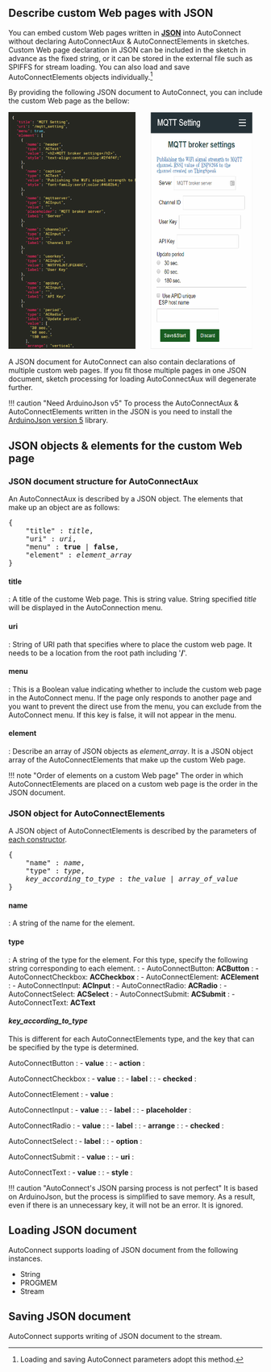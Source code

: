 ## Describe custom Web pages with JSON

You can embed custom Web pages written in [**JSON**](https://www.json.org/index.html) into AutoConnect without declaring AutoConnectAux &amp; AutoConnectElements in sketches. Custom Web page declaration in JSON can be included in the sketch in advance as the fixed string, or it can be stored in the external file such as SPIFFS for stream loading. You can also load and save AutoConnectElements objects individually.[^1]

[^1]:Loading and saving AutoConnect parameters adopt this method.

By providing the following JSON document to AutoConnect, you can include the custom Web page as the bellow:

<div style="float:left;width:50%;height:470px;overflow:auto"><img src="./images/ac_json.png"></div>
<img style="margin-left:30px;width:40%;height:470px;" src="./images/ac_mqtt_setting.png">

A JSON document for AutoConnect can also contain declarations of multiple custom web pages. If you fit those multiple pages in one JSON document, sketch processing for loading AutoConnectAux will degenerate further.

!!! caution "Need ArduinoJson v5"
    To process the AutoConnectAux &amp; AutoConnectElements written in the JSON is you need to install the [ArduinoJson version 5](https://arduinojson.org/v5/doc/installation/) library.

## JSON objects &amp; elements for the custom Web page

### <i class="fa fa-caret-right"></i> JSON document structure for AutoConnectAux

An AutoConnectAux is described by a JSON object. The elements that make up an object are as follows:

<pre>
{
    "title" : <i>title</i>,
    "uri" : <i>uri</i>,
    "menu" : <b>true</b> | <b>false</b>,
    "element" : <i>element_array</i>
}
</pre>

#### <i class="fa fa-key"></i> **title**
: A title of the custome Web page. This is string value. String specified *title* will be displayed in the AutoConnection menu.

#### <i class="fa fa-key"></i> **uri**
: String of URI path that specifies where to place the custom web page. It needs to be a location from the root path including '**/**'.

#### <i class="fa fa-key"></i> **menu**
: This is a Boolean value indicating whether to include the custom web page in the AutoConnect menu. If the page only responds to another page and you want to prevent the direct use from the menu, you can exclude from the AutoConnect menu. If this key is false, it will not appear in the menu.

#### <i class="fa fa-key"></i> **element**
: Describe an array of JSON objects as *element_array*. It is a JSON object array of the AutoConnectElements that make up the custom Web page.

!!! note "Order of elements on a custom Web page"
    The order in which AutoConnectElements are placed on a custom web page is the order in the JSON document.

### <i class="fa fa-caret-right"></i> JSON object for AutoConnectElements

A JSON object of AutoConnectElements is described by the parameters of [each constructor](acelements.md#constructor).

<pre>
{
    "name" : <i>name</i>,
    "type" : <i>type</i>,
    <i>key_according_to_type</i> : <i>the_value</i> | <i>array_of_value</i>
}
</pre>

#### <i class="fa fa-key"></i> **name**
: A string of the name for the element.

#### <i class="fa fa-key"></i> **type**
: A string of the type for the element. For this type, specify the following string corresponding to each element.
: -  AutoConnectButton: **ACButton**
: -  AutoConnectCheckbox: **ACCheckbox** 
: -  AutoConnectElement: **ACElement**
: -  AutoConnectInput: **ACInput**
: -  AutoConnectRadio: **ACRadio**
: -  AutoConnectSelect: **ACSelect**
: -  AutoConnectSubmit: **ACSubmit**
: -  AutoConnectText: **ACText**

#### <i class="fa fa-key"></i> **<i>key_according_to_type</i>**

This is different for each AutoConnectElements type, and the key that can be specified by the type is determined.

<i class="fa fa-caret-right"></i> AutoConnectButton
: - **value** : 
: - **action** : 

<i class="fa fa-caret-right"></i> AutoConnectCheckbox
: - **value** :
: - **label** : 
: - **checked** :

<i class="fa fa-caret-right"></i> AutoConnectElement
: - **value** :

<i class="fa fa-caret-right"></i> AutoConnectInput
: - **value** :
: - **label** : 
: - **placeholder** :

<i class="fa fa-caret-right"></i> AutoConnectRadio
: - **value** :
: - **label** : 
: - **arrange** :
: - **checked** :

<i class="fa fa-caret-right"></i> AutoConnectSelect
: - **label** :
: - **option** : 

<i class="fa fa-caret-right"></i> AutoConnectSubmit
: - **value** :
: - **uri** : 

<i class="fa fa-caret-right"></i> AutoConnectText
: - **value** :
: - **style** : 

!!! caution "AutoConnect's JSON parsing process is not perfect"
    It is based on ArduinoJson, but the process is simplified to save memory. As a result, even if there is an unnecessary key, it will not be an error. It is ignored.

## Loading JSON document

AutoConnect supports loading of JSON document from the following instances.

- String
- PROGMEM
- Stream

## Saving JSON document

AutoConnect supports writing of JSON document to the stream.
